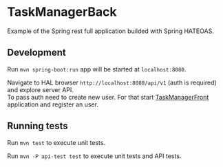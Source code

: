 # TaskManagerBack

Example of the Spring rest full application builded with Spring HATEOAS.

## Development

Run `mvn spring-boot:run` app will be started at `localhost:8080`.

Navigate to HAL browser `http://localhost:8080/api/v1` (auth is required) and explore server API.  
To pass auth need to create new user. For that start [TaskManagerFront](https://github.com/lagoshny/task-manager-front) application and register an user.


## Running tests

Run `mvn test` to execute unit tests.

Run `mvn -P api-test test` to execute unit tests and API tests.
